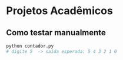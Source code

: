 # Projetos Acadêmicos
## Como testar manualmente

```bash
python contador.py
# digite 5  -> saída esperada: 5 4 3 2 1 0
